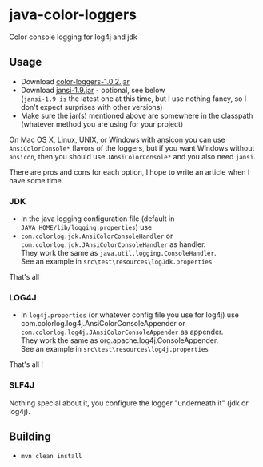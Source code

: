 java-color-loggers
==================

Color console logging for log4j and jdk

## Usage

* Download <a href="https://github.com/mihnita/java-color-loggers/downloads">color-loggers-1.0.2.jar</a>
* Download <a href="http://jansi.fusesource.org/download.html">jansi-1.9.jar</a> - optional, see below<br />
(<code>jansi-1.9 is</code> the latest one at this time, but I use nothing fancy, so I don't expect surprises with other versions)
* Make sure the jar(s) mentioned above are somewhere in the classpath (whatever method you are using for your project)

On Mac OS X, Linux, UNIX, or Windows with <a href="https://github.com/adoxa/ansicon/downloads">ansicon</a> you
can use <code>AnsiColorConsole*</code> flavors of the loggers, but if you want Windows without <code>ansicon</code>,
then you should use <code>JAnsiColorConsole*</code> and you also need <code>jansi</code>.

There are pros and cons for each option, I hope to write an article when I have some time.

### JDK

* In the java logging configuration file (default in <code>JAVA_HOME/lib/logging.properties</code>) use
* <code>com.colorlog.jdk.AnsiColorConsoleHandler</code> or <code>com.colorlog.jdk.JAnsiColorConsoleHandler</code>
as handler.<br />
They work the same as <code>java.util.logging.ConsoleHandler</code>.<br />
See an example in <code>src\test\resources\logJdk.properties</code>

That's all

### LOG4J

* In <code>log4j.properties</code> (or whatever config file you use for log4j) use </code>com.colorlog.log4j.AnsiColorConsoleAppender</code>
or <code>com.colorlog.log4j.JAnsiColorConsoleAppender</code> as appender.<br />
They work the same as org.apache.log4j.ConsoleAppender.<br />
See an example in <code>src\test\resources\log4j.properties</code>

That's all !

### SLF4J

Nothing special about it, you configure the logger "underneath it" (jdk or log4j).

## Building

* <code>mvn clean install</code>
